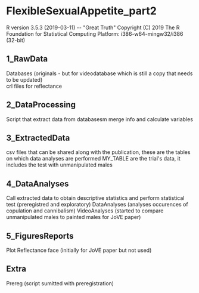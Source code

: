 # FlexibleSexualAppetite_part2

R version 3.5.3 (2019-03-11) -- "Great Truth"
Copyright (C) 2019 The R Foundation for Statistical Computing
Platform: i386-w64-mingw32/i386 (32-bit) 

## 1_RawData

Databases (originals - but for videodatabase which is still a copy that needs to be updated)  
crl files for reflectance 

## 2_DataProcessing

Script that extract data from databasesm merge info and calculate variables

## 3_ExtractedData

csv files that can be shared along with the publication, these are the tables on which data analyses are performed
MY_TABLE are the trial's data, it includes the test with unmanipulated males

## 4_DataAnalyses

Call extracted data to obtain descriptive statistics and perform statistical test (preregistred and exploratory) DataAnalyses (analyses occurences of copulation and cannibalism)
VideoAnalyses (started to compare unmanipulated males to painted males for JoVE paper) 

## 5_FiguresReports

Plot Reflectance face (initially for JoVE paper but not used)  

## Extra
Prereg (script sumitted with preregistration)  

 
